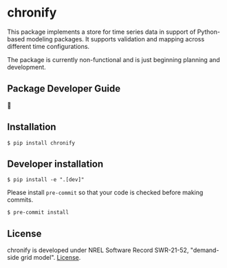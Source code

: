 # chronify

This package implements a store for time series data in support of Python-based
modeling packages. It supports validation and mapping across different time configurations.

The package is currently non-functional and is just beginning planning and development.

## Package Developer Guide
🚧

## Installation
```
$ pip install chronify
```

## Developer installation
```
$ pip install -e ".[dev]"
```

Please install `pre-commit` so that your code is checked before making commits.
```
$ pre-commit install
```

## License
chronify is developed under NREL Software Record SWR-21-52, "demand-side grid model".
[License](https://github.com/NREL/chronify/blob/main/LICENSE.txt).
